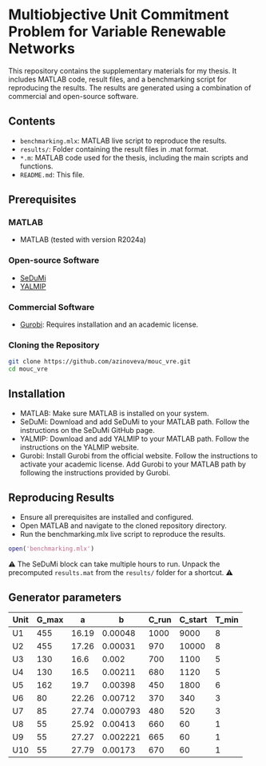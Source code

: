 # Multiobjective Unit Commitment Problem for Variable Renewable Networks

This repository contains the supplementary materials for my thesis. It includes MATLAB code, result files, and a benchmarking script for reproducing the results. The results are generated using a combination of commercial and open-source software.

## Contents

- `benchmarking.mlx`: MATLAB live script to reproduce the results.
- `results/`: Folder containing the result files in .mat format.
- `*.m`: MATLAB code used for the thesis, including the main scripts and functions.
- `README.md`: This file.

## Prerequisites

### MATLAB

- MATLAB (tested with version R2024a)

### Open-source Software
- [SeDuMi](https://sedumi.ie.lehigh.edu)
- [YALMIP](https://yalmip.github.io/)

### Commercial Software

- [Gurobi](https://www.gurobi.com/): Requires installation and an academic license.

### Cloning the Repository

```bash
git clone https://github.com/azinoveva/mouc_vre.git
cd mouc_vre
```
## Installation

- MATLAB: Make sure MATLAB is installed on your system.
- SeDuMi: Download and add SeDuMi to your MATLAB path. Follow the instructions on the SeDuMi GitHub page.
- YALMIP: Download and add YALMIP to your MATLAB path. Follow the instructions on the YALMIP website.
- Gurobi: Install Gurobi from the official website. Follow the instructions to activate your academic license. Add Gurobi to your MATLAB path by following the instructions provided by Gurobi.

## Reproducing Results

- Ensure all prerequisites are installed and configured.
- Open MATLAB and navigate to the cloned repository directory.
- Run the benchmarking.mlx live script to reproduce the results.

```matlab
open('benchmarking.mlx')
```

⚠️ The SeDuMi block can take multiple hours to run. Unpack the precomputed `results.mat` from the `results/` folder for a shortcut. ⚠️


## Generator parameters


| Unit | G_max | a   | b      | C_run  | C_start  | T_min |
| ---  | --- | ---   | ---      | ---  | ---  | --- |
| U1   | 455 | 16.19 | 0.00048  | 1000 | 9000 |  8  |
| U2   | 455 | 17.26 | 0.00031  | 970  |10000 |  8  |
| U3   | 130 | 16.6  | 0.002    | 700  |1100  |  5  |
| U4   | 130 | 16.5  | 0.00211  | 680  |1120  |  5  |
| U5   | 162 | 19.7  | 0.00398  | 450  |1800  |  6  |
| U6   | 80  | 22.26 | 0.00712  | 370  |340   |  3  |
| U7   | 85  | 27.74 | 0.000793 | 480  |520   |  3  |
| U8   | 55  | 25.92 | 0.00413  | 660  |60    |  1  |
| U9   | 55  | 27.27 | 0.002221 | 665  |60    |  1  |
| U10  | 55  | 27.79 | 0.00173  | 670  |60    |  1  |
